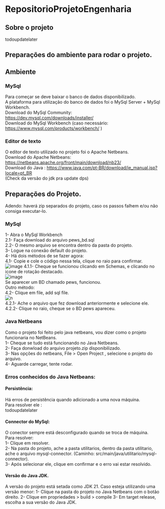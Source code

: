 # RepositorioProjetoEngenharia

## Sobre o projeto

todoupdatelater

## Preparações do ambiente para rodar o projeto.

## Ambiente

### MySql
Para começar se deve baixar o banco de dados disponibilizado.<br />
A plataforma para utilização do banco de dados foi o MySql Server + MySql Workbench.<br />
Download do MySql Community: https://dev.mysql.com/downloads/installer/  <br/>
Download do MySql Workbench (caso necessário: https://www.mysql.com/products/workbench/ )<br/>

### Editor de texto
O editor de texto utilizado no projeto foi o Apache Netbeans.<br/>
Download do Apache Netbeans: https://netbeans.apache.org/front/main/download/nb23/<br/>
Download do Java : https://www.java.com/pt-BR/download/ie_manual.jsp?locale=pt_BR<br/>
(Check da versão do jdk pra update dps)<br/>

## Preparações do Projeto.
Adendo: haverá zip separados do projeto, caso os passos falhem e/ou não consiga executar-lo.<br/>

### MySql
1- Abra o MySql Workbench<br/>
2.1- Faça download do arquivo pews_bd.sql<br/>
2.2- O mesmo arquivo se encontra dentro da pasta do projeto.<br/>
3- Logue na conexão default do projeto.<br/>
4- Há dois métodos de se fazer agora:<br/>
4.1- Copie e cole o código nessa tela, clique no raio para confirmar.<br/>
![image](https://github.com/user-attachments/assets/2bae0100-4dee-4e60-abc0-99d46f9713d5)
4.1.1- Cheque se funcionou clicando em Schemas, e clicando no icone de rotação destacado.<br/>
![image](https://github.com/user-attachments/assets/40d2f8e0-4abf-42a6-806c-b00452c2a2a0)<br/>
Se aparecer um BD chamado pews, funcionou.<br/>
Outro método:<br/>
4.2- Clique em file, add sql file.<br/>
![n](https://github.com/user-attachments/assets/22522411-dd94-42c2-aaeb-1fff826909da)<br/>
4.2.1- Ache o arquivo que fez download anteriormente e selecione ele.<br/>
4.2.2- Clique no raio, cheque se o BD pews apareceu.<br/>

### Java Netbeans<br/>
Como o projeto foi feito pelo java netbeans, vou dizer como o projeto funcionaria no NetBeans.<br/>
1- Cheque se tudo está funcionando no Java Netbeans.<br/>
2- Faça donwload do arquivo projeto.zip disponibilizado.<br/>
3- Nas opções do netbeans, File > Open Project , selecione o projeto do arquivo.<br/>
4- Aguarde carregar, tente rodar.<br/>

### Erros conhecidos do Java Netbeans:
#### Persistência:<br/>
Há erros de persistência quando adicionado a uma nova máquina.<br/>
Para resolver ele :<br/>
todoupdatelater<br/>

#### Connector do MySql:<br/>
O conector sempre está desconfigurado quando se troca de máquina.<br/>
Para resolver:<br/>
1- Clique em resolver.<br/>
2- Na pasta do projeto, ache a pasta utilitarios, dentro da pasta utilitario, ache o arquivo mysql-connector. (Caminho: src/main/java/utilitario/mysql-connector).<br/>
3- Após selecionar ele, clique em confirmar e o erro vai estar resolvido.<br/>

#### Versão do Java JDK.
A versão do projeto está setada como JDK 21.
Caso esteja utilizando uma versão menor:
1- Clique na pasta do projeto no Java Netbeans com o botão direito.
2- Clique em propriedades > build > compile
3- Em target release, escolha a sua versão do Java JDK.


